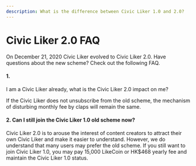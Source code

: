 ```yaml
---
description: What is the difference between Civic Liker 1.0 and 2.0?
---
```


# Civic Liker 2.0 FAQ

On December 21, 2020 Civic Liker evolved to Civic Liker 2.0. Have questions about the new scheme? Check out the following FAQ.

#### 1. I am a Civic Liker already, what is the Civic Liker 2.0 impact on me?

If the Civic Liker does not unsubscribe from the old scheme, the mechanism of disturbing monthly fee by claps will remain the same.

#### 2. Can I still join the Civic Liker 1.0 old scheme now?

Civic Liker 2.0 is to arouse the interest of content creators to attract their own Civic Liker and make it easier to understand. However, we do understand that many users may prefer the old scheme. If you still want to join Civic Liker 1.0, you may pay 15,000 LikeCoin or HK$468 yearly fee and maintain the Civic Liker 1.0 status.

#### 

